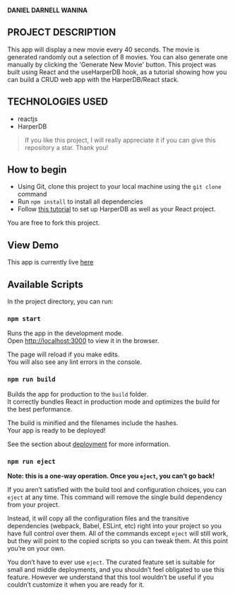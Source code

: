 **DANIEL DARNELL WANINA**

## PROJECT DESCRIPTION
This app will display a new movie every 40 seconds. The movie is generated randomly out a selection of 8 movies. You can also generate one manually by clicking the 'Generate New Movie' button. This project was built using React and the useHarperDB hook, as a tutorial showing how you can build a CRUD web app with the HarperDB/React stack.


## TECHNOLOGIES USED
- reactjs
- HarperDB


> If you like this project, I will really appreciate it if you can give this repository a star. Thank you!


## How to begin
- Using Git, clone this project to your local machine using the `git clone` command
- Run `npm install` to install all dependencies
- Follow [this tutorial](https://ubahthebuilder.tech/react-tutorial-building-a-movie-list-generator-with-react-and-harperdb) to set up HarperDB as well as your React project.

You are free to fork this project.

## View Demo
This app is currently live [here](https://kingsleyubah.github.io/harperdb-movie-generator/)

## Available Scripts

In the project directory, you can run:

### `npm start`

Runs the app in the development mode.\
Open [http://localhost:3000](http://localhost:3000) to view it in the browser.

The page will reload if you make edits.\
You will also see any lint errors in the console.


### `npm run build`

Builds the app for production to the `build` folder.\
It correctly bundles React in production mode and optimizes the build for the best performance.

The build is minified and the filenames include the hashes.\
Your app is ready to be deployed!

See the section about [deployment](https://facebook.github.io/create-react-app/docs/deployment) for more information.

### `npm run eject`

**Note: this is a one-way operation. Once you `eject`, you can’t go back!**

If you aren’t satisfied with the build tool and configuration choices, you can `eject` at any time. This command will remove the single build dependency from your project.

Instead, it will copy all the configuration files and the transitive dependencies (webpack, Babel, ESLint, etc) right into your project so you have full control over them. All of the commands except `eject` will still work, but they will point to the copied scripts so you can tweak them. At this point you’re on your own.

You don’t have to ever use `eject`. The curated feature set is suitable for small and middle deployments, and you shouldn’t feel obligated to use this feature. However we understand that this tool wouldn’t be useful if you couldn’t customize it when you are ready for it.
